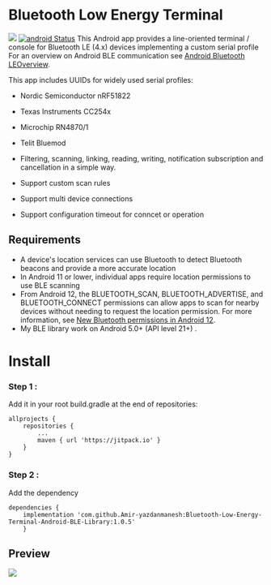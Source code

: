 # Bluetooth Low Energy Terminal
[![](https://jitpack.io/v/Amir-yazdanmanesh/Bluetooth-Low-Energy-Terminal-Android-BLE-Library.svg)](https://jitpack.io/#Amir-yazdanmanesh/Bluetooth-Low-Energy-Terminal-Android-BLE-Library) [![android Status](https://img.shields.io/badge/platform-Android-yellow.svg)](https://www.android.com/)
This Android app provides a line-oriented terminal / console for Bluetooth LE (4.x) devices implementing a custom serial profile
For an overview on Android BLE communication see [Android Bluetooth LEOverview](https://developer.android.com/guide/topics/connectivity/bluetooth/ble-overview).

This app includes UUIDs for widely used serial profiles:
- Nordic Semiconductor nRF51822
- Texas Instruments CC254x
- Microchip RN4870/1
- Telit Bluemod


- Filtering, scanning, linking, reading, writing, notification subscription and cancellation in a simple way.
- Support custom scan rules
- Support multi device connections
- Support configuration timeout for conncet or operation
## Requirements
- A device's location services can use Bluetooth to detect Bluetooth beacons and provide a more accurate location
- In Android 11 or lower, individual apps require location permissions to use BLE scanning
- From Android 12, the BLUETOOTH_SCAN, BLUETOOTH_ADVERTISE, and BLUETOOTH_CONNECT permissions can allow apps to scan for nearby devices without needing to request the location permission. For more information, see [New Bluetooth permissions in Android 12](https://developer.android.com/about/versions/12/features/bluetooth-permissions).
- My BLE library work on Android 5.0+ (API level 21+) .
# Install
### Step 1 :
Add it in your root build.gradle at the end of repositories:

```
allprojects {
    repositories {
        ...
        maven { url 'https://jitpack.io' }
    }
}
```
### Step 2 :
Add the dependency


```
dependencies {
    implementation 'com.github.Amir-yazdanmanesh:Bluetooth-Low-Energy-Terminal-Android-BLE-Library:1.0.5'
	}

```
## Preview
![](https://s23.picofile.com/file/8448095584/ezgif_com_gif_maker.gif) 


